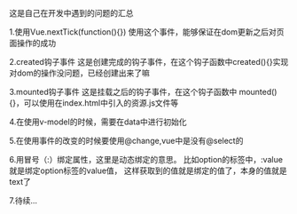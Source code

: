 这是自己在开发中遇到的问题的汇总

1.使用Vue.nextTick(function(){})
	使用这个事件，能够保证在dom更新之后对页面操作的成功

2.created钩子事件
	这是创建完成的钩子事件，在这个钩子函数中created(){}实现对dom的操作没问题，已经创建出来了嘛

3.mounted钩子事件
	这是挂载之后的钩子事件，在这个钩子函数中 mounted(){}，可以使用在index.html中引入的资源.js文件等

4.在使用v-model的时候，需要在data中进行初始化

5.在使用事件的改变的时候要使用@change,vue中是没有@select的

6.用冒号（:）绑定属性，这里是动态绑定的意思。
	比如option的标签中，:value就是绑定option标签的value值， 这样获取到的值就是绑定的值了，本身的值就是text了

7.待续...
